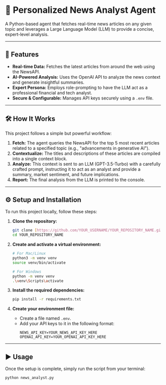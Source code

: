 # 🤖 Personalized News Analyst Agent

A Python-based agent that fetches real-time news articles on any given topic and leverages a Large Language Model (LLM) to provide a concise, expert-level analysis.

---

## 🚀 Features

-   **Real-time Data:** Fetches the latest articles from around the web using the NewsAPI.
-   **AI-Powered Analysis:** Uses the OpenAI API to analyze the news context and generate insightful summaries.
-   **Expert Persona:** Employs role-prompting to have the LLM act as a professional financial and tech analyst.
-   **Secure & Configurable:** Manages API keys securely using a `.env` file.

---

## 🛠️ How It Works

This project follows a simple but powerful workflow:

1.  **Fetch:** The agent queries the NewsAPI for the top 5 most recent articles related to a specified topic (e.g., "advancements in generative AI").
2.  **Contextualize:** The titles and descriptions of these articles are compiled into a single context block.
3.  **Analyze:** This context is sent to an LLM (GPT-3.5-Turbo) with a carefully crafted prompt, instructing it to act as an analyst and provide a summary, market sentiment, and future implications.
4.  **Report:** The final analysis from the LLM is printed to the console.

---

## ⚙️ Setup and Installation

To run this project locally, follow these steps:

1.  **Clone the repository:**
    ```bash
    git clone [https://github.com/YOUR_USERNAME/YOUR_REPOSITORY_NAME.git](https://github.com/YOUR_USERNAME/YOUR_REPOSITORY_NAME.git)
    cd YOUR_REPOSITORY_NAME
    ```

2.  **Create and activate a virtual environment:**
    ```bash
    # For Mac/Linux
    python3 -m venv venv
    source venv/bin/activate

    # For Windows
    python -m venv venv
    .\venv\Scripts\activate
    ```

3.  **Install the required dependencies:**
    ```bash
    pip install -r requirements.txt
    ```

4.  **Create your environment file:**
    -   Create a file named `.env`.
    -   Add your API keys to it in the following format:
        ```env
        NEWS_API_KEY=YOUR_NEWS_API_KEY_HERE
        OPENAI_API_KEY=YOUR_OPENAI_API_KEY_HERE
        ```

---

## ▶️ Usage

Once the setup is complete, simply run the script from your terminal:

```bash
python news_analyst.py
